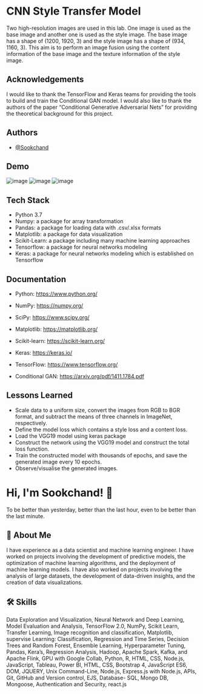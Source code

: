 
#  CNN Style Transfer Model
Two high-resolution images are used in this lab. One image is used as the base image and
another one is used as the style image. The base image has a shape of (1200, 1920, 3) and
the style image has a shape of (934, 1160, 3). This aim is to perform an image fusion using
the content information of the base image and the texture information of the style image.
## Acknowledgements
I would like to thank the TensorFlow and Keras teams for providing the tools to build and train the Conditional GAN model. I would also like to thank the authors of the paper “Conditional Generative Adversarial Nets” for providing the theoretical background for this project.
## Authors

- [@Sookchand](https://github.com/Sookchand)


## Demo
![image](https://user-images.githubusercontent.com/34344439/210150237-edb00f8c-aecd-49c4-a608-ed47dbcc7d1e.png)
![image](https://user-images.githubusercontent.com/34344439/210150264-604ebb42-ec8f-4e69-99ba-e8322b044a50.png)
![image](https://user-images.githubusercontent.com/34344439/210150316-0550aa84-96c6-422a-840f-e8eb0b179e19.png)

## Tech Stack
- Python 3.7
- Numpy: a package for array transformation
- Pandas: a package for loading data with .csv/.xlsx formats
- Matplotlib: a package for data visualization
- Scikit-Learn: a package including many machine learning approaches
- Tensorflow: a package for neural networks modeling
- Keras: a package for neural networks modeling which is established on Tensorflow
## Documentation
- Python: https://www.python.org/

- NumPy: https://numpy.org/

- SciPy: https://www.scipy.org/

- Matplotlib: https://matplotlib.org/

- Scikit-learn: https://scikit-learn.org/

- Keras: https://keras.io/

- TensorFlow: https://www.tensorflow.org/

- Conditional GAN: https://arxiv.org/pdf/1411.1784.pdf
## Lessons Learned
- Scale data to a uniform size, convert the images from RGB to BGR format, and subtract
the means of three channels in ImageNet, respectively. 
- Define the model loss which contains a style loss and a content loss. 
- Load the VGG19 model using keras package
- Construct the network using the VGG19 model and construct the total loss function.
- Train the constructed model with thousands of epochs, and save the generated image
every 10 epochs.
- Observe/visualise the generated images.
# Hi, I'm Sookchand! 👋

To be better than yesterday, better than the last hour, even to be better than the last
minute.
## 🚀 About Me
I have experience as a data scientist and machine learning engineer. I have worked on
projects involving the development of predictive models, the optimization of machine
learning algorithms, and the deployment of machine learning models. I have also worked on
projects involving the analysis of large datasets, the development of data-driven insights,
and the creation of data visualizations.
## 🛠 Skills
Data Exploration and Visualization, Neural Network and Deep Learning, Model Evaluation
and Analysis, TensorFlow 2.0, NumPy, Scikit Learn, Transfer Learning, Image recognition and
classification, Matplotlib, supervise Learning: Classification, Regression and Time Series,
Decision Trees and Random Forest, Ensemble Learning, Hyperparameter Tuning, Pandas,
Kera’s, Regression Analysis, Hadoop, Apache Spark, Kafka, and Apache Flink, GPU with
Google Collab, Python, R, HTML, CSS, Node.js, JavaScript, Tableau, Power BI, HTML, CSS,
Bootstrap 4, JavaScript ES6, DOM, JQUERY, Unix Command-Line, Node.js, Express.js with Node.js,
APIs, Git, GitHub and Version control, EJS, Database- SQL, Mongo DB, Mongoose, Authentication and
Security, react.js
